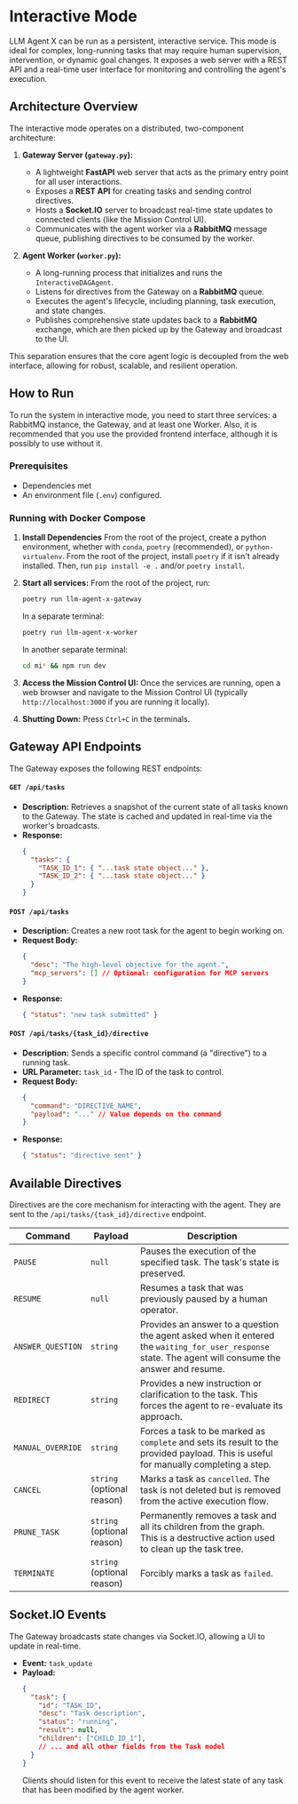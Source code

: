 # Interactive Mode

LLM Agent X can be run as a persistent, interactive service. This mode is ideal for complex, long-running tasks that may require human supervision, intervention, or dynamic goal changes. It exposes a web server with a REST API and a real-time user interface for monitoring and controlling the agent's execution.

## Architecture Overview

The interactive mode operates on a distributed, two-component architecture:

1.  **Gateway Server (`gateway.py`):**
    *   A lightweight **FastAPI** web server that acts as the primary entry point for all user interactions.
    *   Exposes a **REST API** for creating tasks and sending control directives.
    *   Hosts a **Socket.IO** server to broadcast real-time state updates to connected clients (like the Mission Control UI).
    *   Communicates with the agent worker via a **RabbitMQ** message queue, publishing directives to be consumed by the worker.

2.  **Agent Worker (`worker.py`):**
    *   A long-running process that initializes and runs the `InteractiveDAGAgent`.
    *   Listens for directives from the Gateway on a **RabbitMQ** queue.
    *   Executes the agent's lifecycle, including planning, task execution, and state changes.
    *   Publishes comprehensive state updates back to a **RabbitMQ** exchange, which are then picked up by the Gateway and broadcast to the UI.

This separation ensures that the core agent logic is decoupled from the web interface, allowing for robust, scalable, and resilient operation.

## How to Run

To run the system in interactive mode, you need to start three services: a RabbitMQ instance, the Gateway, and at least one Worker. Also, it is recommended that you use the provided frontend interface, although it is possibly to use without it.

### Prerequisites

*   Dependencies met
*   An environment file (`.env`) configured.

### Running with Docker Compose

1.  **Install Dependencies**
    From the root of the project, create a python environment, whether with `conda`, `poetry` (recommended), or `python-virtualenv`. From the root of the project, install `poetry` if it isn't already installed. Then, run `pip install -e .` and/or `poetry install`.
    
3.  **Start all services:**
    From the root of the project, run:
    ```sh
    poetry run llm-agent-x-gateway
    ```
    In a separate terminal:
    ```sh
    poetry run llm-agent-x-worker
    ```
    In another separate terminal:
    ```sh
    cd mi* && npm run dev
    ```
4.  **Access the Mission Control UI:**
    Once the services are running, open a web browser and navigate to the Mission Control UI (typically `http://localhost:3000` if you are running it locally).

5.  **Shutting Down:**
    Press `Ctrl+C` in the terminals.

## Gateway API Endpoints

The Gateway exposes the following REST endpoints:

#### `GET /api/tasks`

-   **Description:** Retrieves a snapshot of the current state of all tasks known to the Gateway. The state is cached and updated in real-time via the worker's broadcasts.
-   **Response:**
    ```json
    {
      "tasks": {
        "TASK_ID_1": { "...task state object..." },
        "TASK_ID_2": { "...task state object..." }
      }
    }
    ```

#### `POST /api/tasks`

-   **Description:** Creates a new root task for the agent to begin working on.
-   **Request Body:**
    ```json
    {
      "desc": "The high-level objective for the agent.",
      "mcp_servers": [] // Optional: configuration for MCP servers
    }
    ```
-   **Response:**
    ```json
    { "status": "new task submitted" }
    ```

#### `POST /api/tasks/{task_id}/directive`

-   **Description:** Sends a specific control command (a "directive") to a running task.
-   **URL Parameter:** `task_id` - The ID of the task to control.
-   **Request Body:**
    ```json
    {
      "command": "DIRECTIVE_NAME",
      "payload": "..." // Value depends on the command
    }
    ```
-   **Response:**
    ```json
    { "status": "directive sent" }
    ```

## Available Directives

Directives are the core mechanism for interacting with the agent. They are sent to the `/api/tasks/{task_id}/directive` endpoint.

| Command              | Payload                                                     | Description                                                                                                                              |
| -------------------- | ----------------------------------------------------------- | ---------------------------------------------------------------------------------------------------------------------------------------- |
| `PAUSE`              | `null`                                                      | Pauses the execution of the specified task. The task's state is preserved.                                                               |
| `RESUME`             | `null`                                                      | Resumes a task that was previously paused by a human operator.                                                                           |
| `ANSWER_QUESTION`    | `string`                                                    | Provides an answer to a question the agent asked when it entered the `waiting_for_user_response` state. The agent will consume the answer and resume. |
| `REDIRECT`           | `string`                                                    | Provides a new instruction or clarification to the task. This forces the agent to re-evaluate its approach.                              |
| `MANUAL_OVERRIDE`    | `string`                                                    | Forces a task to be marked as `complete` and sets its result to the provided payload. This is useful for manually completing a step.    |
| `CANCEL`             | `string` (optional reason)                                  | Marks a task as `cancelled`. The task is not deleted but is removed from the active execution flow.                                     |
| `PRUNE_TASK`         | `string` (optional reason)                                  | Permanently removes a task and all its children from the graph. This is a destructive action used to clean up the task tree.              |
| `TERMINATE`          | `string` (optional reason)                                  | Forcibly marks a task as `failed`.                                                                                                       |

## Socket.IO Events

The Gateway broadcasts state changes via Socket.IO, allowing a UI to update in real-time.

-   **Event:** `task_update`
-   **Payload:**
    ```json
    {
      "task": {
        "id": "TASK_ID",
        "desc": "Task description",
        "status": "running",
        "result": null,
        "children": ["CHILD_ID_1"],
        // ... and all other fields from the Task model
      }
    }
    ```
    Clients should listen for this event to receive the latest state of any task that has been modified by the agent worker.
